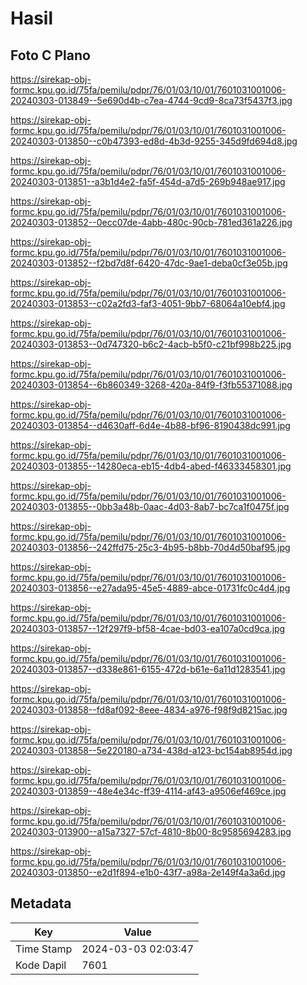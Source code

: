 # Hasil

## Foto C Plano

https://sirekap-obj-formc.kpu.go.id/75fa/pemilu/pdpr/76/01/03/10/01/7601031001006-20240303-013849--5e690d4b-c7ea-4744-9cd9-8ca73f5437f3.jpg

https://sirekap-obj-formc.kpu.go.id/75fa/pemilu/pdpr/76/01/03/10/01/7601031001006-20240303-013850--c0b47393-ed8d-4b3d-9255-345d9fd694d8.jpg

https://sirekap-obj-formc.kpu.go.id/75fa/pemilu/pdpr/76/01/03/10/01/7601031001006-20240303-013851--a3b1d4e2-fa5f-454d-a7d5-269b948ae917.jpg

https://sirekap-obj-formc.kpu.go.id/75fa/pemilu/pdpr/76/01/03/10/01/7601031001006-20240303-013852--0ecc07de-4abb-480c-90cb-781ed361a226.jpg

https://sirekap-obj-formc.kpu.go.id/75fa/pemilu/pdpr/76/01/03/10/01/7601031001006-20240303-013852--f2bd7d8f-6420-47dc-9ae1-deba0cf3e05b.jpg

https://sirekap-obj-formc.kpu.go.id/75fa/pemilu/pdpr/76/01/03/10/01/7601031001006-20240303-013853--c02a2fd3-faf3-4051-9bb7-68064a10ebf4.jpg

https://sirekap-obj-formc.kpu.go.id/75fa/pemilu/pdpr/76/01/03/10/01/7601031001006-20240303-013853--0d747320-b6c2-4acb-b5f0-c21bf998b225.jpg

https://sirekap-obj-formc.kpu.go.id/75fa/pemilu/pdpr/76/01/03/10/01/7601031001006-20240303-013854--6b860349-3268-420a-84f9-f3fb55371088.jpg

https://sirekap-obj-formc.kpu.go.id/75fa/pemilu/pdpr/76/01/03/10/01/7601031001006-20240303-013854--d4630aff-6d4e-4b88-bf96-8190438dc991.jpg

https://sirekap-obj-formc.kpu.go.id/75fa/pemilu/pdpr/76/01/03/10/01/7601031001006-20240303-013855--14280eca-eb15-4db4-abed-f46333458301.jpg

https://sirekap-obj-formc.kpu.go.id/75fa/pemilu/pdpr/76/01/03/10/01/7601031001006-20240303-013855--0bb3a48b-0aac-4d03-8ab7-bc7ca1f0475f.jpg

https://sirekap-obj-formc.kpu.go.id/75fa/pemilu/pdpr/76/01/03/10/01/7601031001006-20240303-013856--242ffd75-25c3-4b95-b8bb-70d4d50baf95.jpg

https://sirekap-obj-formc.kpu.go.id/75fa/pemilu/pdpr/76/01/03/10/01/7601031001006-20240303-013856--e27ada95-45e5-4889-abce-01731fc0c4d4.jpg

https://sirekap-obj-formc.kpu.go.id/75fa/pemilu/pdpr/76/01/03/10/01/7601031001006-20240303-013857--12f297f9-bf58-4cae-bd03-ea107a0cd9ca.jpg

https://sirekap-obj-formc.kpu.go.id/75fa/pemilu/pdpr/76/01/03/10/01/7601031001006-20240303-013857--d338e861-6155-472d-b61e-6a11d1283541.jpg

https://sirekap-obj-formc.kpu.go.id/75fa/pemilu/pdpr/76/01/03/10/01/7601031001006-20240303-013858--fd8af092-8eee-4834-a976-f98f9d8215ac.jpg

https://sirekap-obj-formc.kpu.go.id/75fa/pemilu/pdpr/76/01/03/10/01/7601031001006-20240303-013858--5e220180-a734-438d-a123-bc154ab8954d.jpg

https://sirekap-obj-formc.kpu.go.id/75fa/pemilu/pdpr/76/01/03/10/01/7601031001006-20240303-013859--48e4e34c-ff39-4114-af43-a9506ef469ce.jpg

https://sirekap-obj-formc.kpu.go.id/75fa/pemilu/pdpr/76/01/03/10/01/7601031001006-20240303-013900--a15a7327-57cf-4810-8b00-8c9585694283.jpg

https://sirekap-obj-formc.kpu.go.id/75fa/pemilu/pdpr/76/01/03/10/01/7601031001006-20240303-013850--e2d1f894-e1b0-43f7-a98a-2e149f4a3a6d.jpg


## Metadata

| Key        | Value               |
| ---------- | ------------------- |
| Time Stamp | 2024-03-03 02:03:47 |
| Kode Dapil | 7601                |



